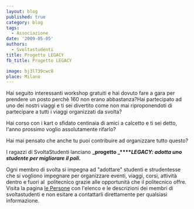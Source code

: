 ```yaml
---
layout: blog
published: true
category: blog
tags:
  - Associazione
date: '2009-05-05'
authors:
  - Svoltastudenti
title: Progetto LEGACY
fb_title: Progetto LEGACY

image: bj3l739cwc8
place: Milano
---
```


Hai seguito interessanti workshop gratuiti e hai dovuto fare a gara per prendere un posto perchè 160 non erano abbastanza?Hai partecipato ad uno dei nostri viaggi e ti sei divertito come non mai riproponendoti di partecipare a tutti i viaggi organizzati da svolta?

Hai corso con i kart o sfidato centinaia di amici a calcetto e ti sei detto, l'anno prossimo voglio assolutamente rifarlo?

Hai mai pensato che anche tu puoi contribuire ad organizzare tutto questo?

I ragazzi di SvoltaStudenti lanciano **_progetto _****_LEGACY: adotta uno studente per migliorare il poli._**

Ogni membro di svolta si impegna ad "adottare" studenti e strudentesse che si vogliono impegnare per organizzare eventi, viaggi, corsi, attività dentro e fuori al  politecnico grazie alle opportunità che il politecnico offre.  
Visita la pagina [le Persone](http://www.svoltastudenti.it/le-persone) con l'elenco e le descrizioni dei membri di svoltastudenti e non esitare a contattarli direttamente per qualsiasi informazione.
